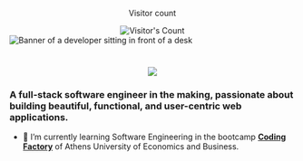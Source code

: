 <div align="center"> 
  <p>Visitor count</p>
  <img src="https://profile-counter.glitch.me/{GeorgeDurieux}/count.svg" alt="Visitor's Count" />
</div>

<img src="https://github.com/{GeorgeDurieux}/{GeorgeDurieux}/blob/main/me_coding.png" alt="Banner of a developer sitting in front of a desk">

<h1 align="center">
    <img src="https://readme-typing-svg.herokuapp.com/?font=Inter&size=48&center=true&vCenter=true&width=500&height=70&color=4493F8&duration=4000&lines=Hi+There!+👋;+I'm+George+Durieux!;" />
</h1>

### A full-stack software engineer in the making, passionate about building beautiful, functional, and user-centric web applications.
- 🌱 I’m currently learning Software Engineering in the bootcamp **[Coding Factory](https://codingfactory.aueb.gr/)** of Athens University of Economics and Business. 
